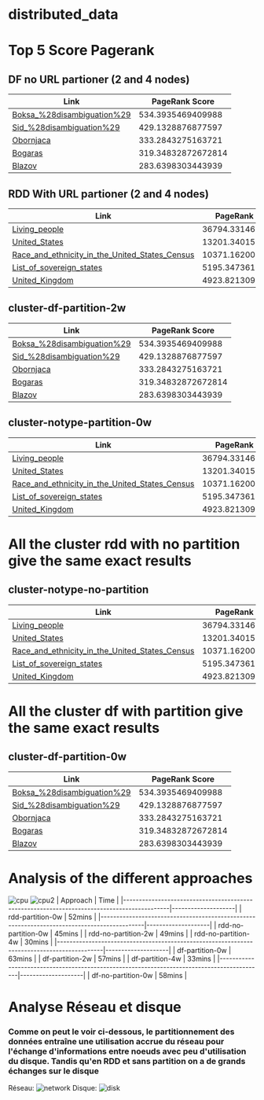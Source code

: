 # distributed_data

# Top 5 Score Pagerank 


## DF no URL partioner (2 and 4 nodes)

| Link                                                                                       | PageRank Score     |
|--------------------------------------------------------------------------------------------|--------------------|
| [Boksa_%28disambiguation%29](http://dbpedia.org/resource/Boksa_%28disambiguation%29)       | 534.3935469409988  |
| [Sid_%28disambiguation%29](http://dbpedia.org/resource/Sid_%28disambiguation%29)           | 429.1328876877597  |
| [Obornjaca](http://dbpedia.org/resource/Obornjaca)                                         | 333.2843275163721  |
| [Bogaras](http://dbpedia.org/resource/Bogaras)                                             | 319.34832872672814 |
| [Blazov](http://dbpedia.org/resource/Blazov)                                               | 283.6398303443939  |


## RDD With URL partioner (2 and 4 nodes)

| Link                                                                                                      | PageRank Score       |
|-----------------------------------------------------------------------------------------------------------|----------------------|
| [Living_people](http://dbpedia.org/resource/Living_people)                                                | 36794.33146754514    |
| [United_States](http://dbpedia.org/resource/United_States)                                                | 13201.340151981216   |
| [Race_and_ethnicity_in_the_United_States_Census](http://dbpedia.org/resource/Race_and_ethnicity_in_the_United_States_Census) | 10371.162005541357   |
| [List_of_sovereign_states](http://dbpedia.org/resource/List_of_sovereign_states)                          | 5195.347361862181    |
| [United_Kingdom](http://dbpedia.org/resource/United_Kingdom)                                              | 4923.82130931521     |

## cluster-df-partition-2w

| Link                                                                                                   | PageRank Score    |
|--------------------------------------------------------------------------------------------------------|-------------------|  
| [Boksa_%28disambiguation%29](http://dbpedia.org/resource/Boksa_%28disambiguation%29)                   | 534.3935469409988 |
| [Sid_%28disambiguation%29](http://dbpedia.org/resource/Sid_%28disambiguation%29)                       | 429.1328876877597 |
| [Obornjaca](http://dbpedia.org/resource/Obornjaca)                                                     | 333.2843275163721 |
| [Bogaras](http://dbpedia.org/resource/Bogaras)                                                         | 319.34832872672814 |
| [Blazov](http://dbpedia.org/resource/Blazov)                                                           | 283.6398303443939 |

## cluster-notype-partition-0w
| Link                                                                                                   | PageRank Score    |
|--------------------------------------------------------------------------------------------------------|-------------------|  
| [Living_people](http://dbpedia.org/resource/Living_people)                                             | 36794.33146754523 |
| [United_States](http://dbpedia.org/resource/United_States)                                             | 13201.340151981214 |
| [Race_and_ethnicity_in_the_United_States_Census](http://dbpedia.org/resource/Race_and_ethnicity_in_the_United_States_Census)  | 10371.162005541351 |
| [List_of_sovereign_states](http://dbpedia.org/resource/List_of_sovereign_states)                       | 5195.347361862185 |
| [United_Kingdom](http://dbpedia.org/resource/United_Kingdom)                                           | 4923.821309315204 |

# All the cluster rdd with no partition give the same exact results
## cluster-notype-no-partition
| Link                                                                                                   | PageRank Score    |
|--------------------------------------------------------------------------------------------------------|-------------------|  
| [Living_people](http://dbpedia.org/resource/Living_people)                                             | 36794.33146754487 |
| [United_States](http://dbpedia.org/resource/United_States)                                             | 13201.340151981194 |
| [Race_and_ethnicity_in_the_United_States_Census](http://dbpedia.org/resource/Race_and_ethnicity_in_the_United_States_Census)  | 10371.162005541348 |
| [List_of_sovereign_states](http://dbpedia.org/resource/List_of_sovereign_states)                       | 5195.347361862185 |
| [United_Kingdom](http://dbpedia.org/resource/United_Kingdom)                                           | 4923.821309315207 |

# All the cluster df with partition give the same exact results
## cluster-df-partition-0w
| Link                                                                                       | PageRank Score     |
|--------------------------------------------------------------------------------------------|--------------------|
| [Boksa_%28disambiguation%29](http://dbpedia.org/resource/Boksa_%28disambiguation%29)       | 534.3935469409988  |
| [Sid_%28disambiguation%29](http://dbpedia.org/resource/Sid_%28disambiguation%29)           | 429.1328876877597  |
| [Obornjaca](http://dbpedia.org/resource/Obornjaca)                                         | 333.2843275163721  |
| [Bogaras](http://dbpedia.org/resource/Bogaras)                                             | 319.34832872672814 |
| [Blazov](http://dbpedia.org/resource/Blazov)                                               | 283.6398303443939  |



# Analysis of the different approaches

![cpu](https://github.com/user-attachments/assets/a8c7754b-80e8-49f7-95b4-2c17f77116b4)
![cpu2](https://github.com/user-attachments/assets/0cdb3665-d404-4657-81cd-6635efd3ff51)
| Approach                                                                                     | Time   |
|--------------------------------------------------------------------------------------------|--------------------|
|   rdd-partition-0w     | 52mins |
|--------------------------------------------------------------------------------------------|--------------------|
|   rdd-no-partition-0w     | 45mins |
|   rdd-no-partition-2w     | 49mins |
|   rdd-no-partition-4w     | 30mins |
|--------------------------------------------------------------------------------------------|--------------------|
|   df-partition-0w     | 63mins |
|   df-partition-2w     | 57mins |
|   df-partition-4w     | 33mins |
|--------------------------------------------------------------------------------------------|--------------------|
|   df-no-partition-0w     | 58mins |


# Analyse Réseau et disque
### Comme on peut le voir ci-dessous, le partitionnement des données entraîne une utilisation accrue du réseau pour l'échange d'informations entre noeuds avec peu d'utilisation du disque. Tandis qu'en RDD et sans partition on a de grands échanges sur le disque
Réseau: 
![network](https://github.com/user-attachments/assets/e1d11e5e-eb1e-4d1b-a555-ab7199778573)
Disque: 
![disk](https://github.com/user-attachments/assets/19ece3d8-12e5-4078-aedf-e75fb842696e)




